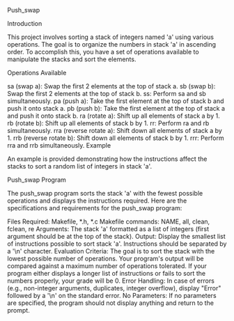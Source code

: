 Push_swap

Introduction

This project involves sorting a stack of integers named 'a' using various operations. The goal is to organize the numbers in stack 'a' in ascending order. To accomplish this, you have a set of operations available to manipulate the stacks and sort the elements.

Operations Available

sa (swap a): Swap the first 2 elements at the top of stack a.
sb (swap b): Swap the first 2 elements at the top of stack b.
ss: Perform sa and sb simultaneously.
pa (push a): Take the first element at the top of stack b and push it onto stack a.
pb (push b): Take the first element at the top of stack a and push it onto stack b.
ra (rotate a): Shift up all elements of stack a by 1.
rb (rotate b): Shift up all elements of stack b by 1.
rr: Perform ra and rb simultaneously.
rra (reverse rotate a): Shift down all elements of stack a by 1.
rrb (reverse rotate b): Shift down all elements of stack b by 1.
rrr: Perform rra and rrb simultaneously.
Example

An example is provided demonstrating how the instructions affect the stacks to sort a random list of integers in stack 'a'.

Push_swap Program

The push_swap program sorts the stack 'a' with the fewest possible operations and displays the instructions required. Here are the specifications and requirements for the push_swap program:

Files Required: Makefile, *.h, *.c
Makefile commands: NAME, all, clean, fclean, re
Arguments: The stack 'a' formatted as a list of integers (first argument should be at the top of the stack).
Output: Display the smallest list of instructions possible to sort stack 'a'. Instructions should be separated by a '\n' character.
Evaluation Criteria: The goal is to sort the stack with the lowest possible number of operations. Your program's output will be compared against a maximum number of operations tolerated. If your program either displays a longer list of instructions or fails to sort the numbers properly, your grade will be 0.
Error Handling: In case of errors (e.g., non-integer arguments, duplicates, integer overflow), display "Error" followed by a '\n' on the standard error.
No Parameters: If no parameters are specified, the program should not display anything and return to the prompt.
